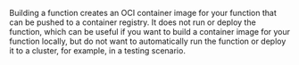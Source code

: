 <!-- Snippet used in the following topics:
- versioned/getting-started/build-run-deploy-func.md
- versioned/functions/building-functions.md
-->
Building a function creates an OCI container image for your function that can be pushed to a container registry. It does not run or deploy the function, which can be useful if you want to build a container image for your function locally, but do not want to automatically run the function or deploy it to a cluster, for example, in a testing scenario.

